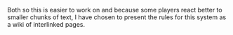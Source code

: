 Both so this is easier to work on and because some players react better to smaller chunks of text, I have chosen to present the rules for this system as a wiki of interlinked pages.